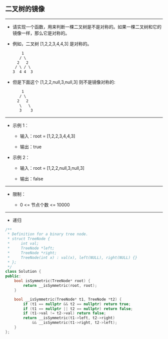 ## 二叉树的镜像

--------------------

- 请实现一个函数，用来判断一棵二叉树是不是对称的。如果一棵二叉树和它的镜像一样，那么它是对称的。

- 例如，二叉树 [1,2,2,3,4,4,3] 是对称的。

    ```txt
        1
       / \
      2   2
     / \ / \
    3  4 4  3
    ```

- 但是下面这个 [1,2,2,null,3,null,3] 则不是镜像对称的:

    ```txt
        1
       / \
      2   2
       \   \
       3    3
    ```

--------------------

- 示例 1：

    - 输入：root = [1,2,2,3,4,4,3]

    - 输出：true

- 示例 2：

    - 输入：root = [1,2,2,null,3,null,3]
    
    - 输出：false

--------------------

- 限制：

    - 0 <= 节点个数 <= 10000

--------------------

- 递归

```cpp
/**
 * Definition for a binary tree node.
 * struct TreeNode {
 *     int val;
 *     TreeNode *left;
 *     TreeNode *right;
 *     TreeNode(int x) : val(x), left(NULL), right(NULL) {}
 * };
 */
class Solution {
public:
    bool isSymmetric(TreeNode* root) {
        return __isSymmetric(root, root);
    }

    bool __isSymmetric(TreeNode* t1, TreeNode *t2) {
        if (t1 == nullptr && t2 == nullptr) return true;
        if (t1 == nullptr || t2 == nullptr) return false;
        if (t1->val != t2->val) return false;
        return __isSymmetric(t1->left, t2->right)
            && __isSymmetric(t1->right, t2->left);
    }
};
```